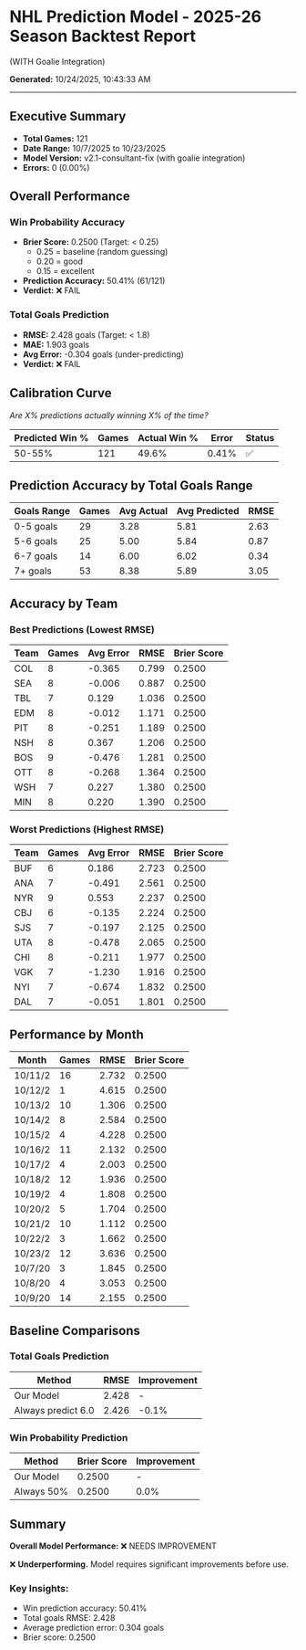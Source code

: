 # NHL Prediction Model - 2025-26 Season Backtest Report
(WITH Goalie Integration)

**Generated:** 10/24/2025, 10:43:33 AM

---

## Executive Summary

- **Total Games:** 121
- **Date Range:** 10/7/2025 to 10/23/2025
- **Model Version:** v2.1-consultant-fix (with goalie integration)
- **Errors:** 0 (0.00%)

## Overall Performance

### Win Probability Accuracy

- **Brier Score:** 0.2500 (Target: < 0.25)
  - 0.25 = baseline (random guessing)
  - 0.20 = good
  - 0.15 = excellent
- **Prediction Accuracy:** 50.41% (61/121)
- **Verdict:** ❌ FAIL

### Total Goals Prediction

- **RMSE:** 2.428 goals (Target: < 1.8)
- **MAE:** 1.903 goals
- **Avg Error:** -0.304 goals (under-predicting)
- **Verdict:** ❌ FAIL

## Calibration Curve

*Are X% predictions actually winning X% of the time?*

| Predicted Win % | Games | Actual Win % | Error | Status |
|----------------|-------|--------------|-------|--------|
| 50-55% | 121 | 49.6% | 0.41% | ✅ |

## Prediction Accuracy by Total Goals Range

| Goals Range | Games | Avg Actual | Avg Predicted | RMSE |
|-------------|-------|------------|---------------|------|
| 0-5 goals | 29 | 3.28 | 5.81 | 2.63 |
| 5-6 goals | 25 | 5.00 | 5.84 | 0.87 |
| 6-7 goals | 14 | 6.00 | 6.02 | 0.34 |
| 7+ goals | 53 | 8.38 | 5.89 | 3.05 |

## Accuracy by Team

### Best Predictions (Lowest RMSE)

| Team | Games | Avg Error | RMSE | Brier Score |
|------|-------|-----------|------|-------------|
| COL | 8 | -0.365 | 0.799 | 0.2500 |
| SEA | 8 | -0.006 | 0.887 | 0.2500 |
| TBL | 7 | 0.129 | 1.036 | 0.2500 |
| EDM | 8 | -0.012 | 1.171 | 0.2500 |
| PIT | 8 | -0.251 | 1.189 | 0.2500 |
| NSH | 8 | 0.367 | 1.206 | 0.2500 |
| BOS | 9 | -0.476 | 1.281 | 0.2500 |
| OTT | 8 | -0.268 | 1.364 | 0.2500 |
| WSH | 7 | 0.227 | 1.380 | 0.2500 |
| MIN | 8 | 0.220 | 1.390 | 0.2500 |

### Worst Predictions (Highest RMSE)

| Team | Games | Avg Error | RMSE | Brier Score |
|------|-------|-----------|------|-------------|
| BUF | 6 | 0.186 | 2.723 | 0.2500 |
| ANA | 7 | -0.491 | 2.561 | 0.2500 |
| NYR | 9 | 0.553 | 2.237 | 0.2500 |
| CBJ | 6 | -0.135 | 2.224 | 0.2500 |
| SJS | 7 | -0.197 | 2.125 | 0.2500 |
| UTA | 8 | -0.478 | 2.065 | 0.2500 |
| CHI | 8 | -0.211 | 1.977 | 0.2500 |
| VGK | 7 | -1.230 | 1.916 | 0.2500 |
| NYI | 7 | -0.674 | 1.832 | 0.2500 |
| DAL | 7 | -0.051 | 1.801 | 0.2500 |

## Performance by Month

| Month | Games | RMSE | Brier Score |
|-------|-------|------|-------------|
| 10/11/2 | 16 | 2.732 | 0.2500 |
| 10/12/2 | 1 | 4.615 | 0.2500 |
| 10/13/2 | 10 | 1.306 | 0.2500 |
| 10/14/2 | 8 | 2.584 | 0.2500 |
| 10/15/2 | 4 | 4.228 | 0.2500 |
| 10/16/2 | 11 | 2.132 | 0.2500 |
| 10/17/2 | 4 | 2.003 | 0.2500 |
| 10/18/2 | 12 | 1.936 | 0.2500 |
| 10/19/2 | 4 | 1.808 | 0.2500 |
| 10/20/2 | 5 | 1.704 | 0.2500 |
| 10/21/2 | 10 | 1.112 | 0.2500 |
| 10/22/2 | 3 | 1.662 | 0.2500 |
| 10/23/2 | 12 | 3.636 | 0.2500 |
| 10/7/20 | 3 | 1.845 | 0.2500 |
| 10/8/20 | 4 | 3.053 | 0.2500 |
| 10/9/20 | 14 | 2.155 | 0.2500 |

## Baseline Comparisons

### Total Goals Prediction

| Method | RMSE | Improvement |
|--------|------|-------------|
| Our Model | 2.428 | - |
| Always predict 6.0 | 2.426 | -0.1% |

### Win Probability Prediction

| Method | Brier Score | Improvement |
|--------|-------------|-------------|
| Our Model | 0.2500 | - |
| Always 50% | 0.2500 | 0.0% |

## Summary

**Overall Model Performance:** ❌ NEEDS IMPROVEMENT

❌ **Underperforming.** Model requires significant improvements before use.

### Key Insights:

- Win prediction accuracy: 50.41%
- Total goals RMSE: 2.428
- Average prediction error: 0.304 goals
- Brier score: 0.2500
